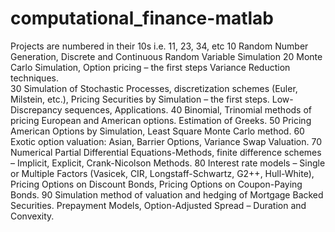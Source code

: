 # computational_finance-matlab
Projects are numbered in their 10s i.e. 11, 23, 34, etc
10 Random Number Generation, Discrete  and Continuous Random Variable Simulation 
20 Monte Carlo Simulation, Option pricing – the first steps Variance Reduction techniques.  
30 Simulation of Stochastic Processes, discretization schemes (Euler, Milstein, etc.), Pricing Securities by Simulation – the first steps. Low-Discrepancy sequences, Applications. 
40 Binomial, Trinomial methods of pricing European  and American options. Estimation of Greeks. 
50 Pricing American Options by Simulation,  Least Square Monte Carlo method. 
60 Exotic option valuation: Asian, Barrier Options, Variance Swap Valuation. 
70 Numerical Partial Differential Equations-Methods, finite difference schemes – Implicit, Explicit, Crank-Nicolson Methods. 
80 Interest rate models – Single or Multiple Factors (Vasicek, CIR, Longstaff-Schwartz, G2++, Hull-White), Pricing Options on Discount Bonds, Pricing Options on Coupon-Paying Bonds. 
90 Simulation method of valuation and hedging of Mortgage Backed Securities. Prepayment Models, Option-Adjusted Spread – Duration and Convexity. 
